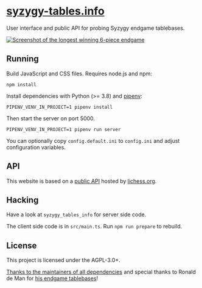 # [syzygy-tables.info](https://syzygy-tables.info)

User interface and public API for probing Syzygy endgame tablebases.

[![Screenshot of the longest winning 6-piece endgame](/screenshot.png)](https://syzygy-tables.info/?fen=6N1/5KR1/2n5/8/8/8/2n5/1k6%20w%20-%20-%200%201)

## Running

Build JavaScript and CSS files. Requires node.js and npm:

    npm install

Install dependencies with Python (>= 3.8) and [pipenv](https://pipenv.readthedocs.io/en/latest/):

    PIPENV_VENV_IN_PROJECT=1 pipenv install

Then start the server on port 5000.

    PIPENV_VENV_IN_PROJECT=1 pipenv run server

You can optionally copy `config.default.ini` to `config.ini` and adjust
configuration variables.

## API

This website is based on a [public API](https://github.com/niklasf/lila-tablebase) hosted by [lichess.org](https://tablebase.lichess.ovh).

## Hacking

Have a look at `syzygy_tables_info` for server side code.

The client side code is in `src/main.ts`. Run `npm run prepare` to rebuild.

## License

This project is licensed under the AGPL-3.0+.

<a href="https://syzygy-tables.info/legal#thanks">Thanks to the maintainers of all dependencies</a> and special thanks to Ronald de Man for [his endgame tablebases](https://github.com/syzygy1/tb)!
